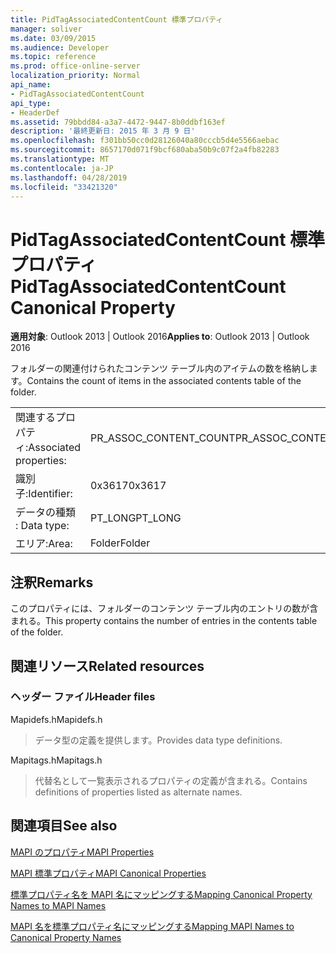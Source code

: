 ```yaml
---
title: PidTagAssociatedContentCount 標準プロパティ
manager: soliver
ms.date: 03/09/2015
ms.audience: Developer
ms.topic: reference
ms.prod: office-online-server
localization_priority: Normal
api_name:
- PidTagAssociatedContentCount
api_type:
- HeaderDef
ms.assetid: 79bbdd84-a3a7-4472-9447-8b0ddbf163ef
description: '最終更新日: 2015 年 3 月 9 日'
ms.openlocfilehash: f301bb50cc0d28126040a80cccb5d4e5566aebac
ms.sourcegitcommit: 8657170d071f9bcf680aba50b9c07f2a4fb82283
ms.translationtype: MT
ms.contentlocale: ja-JP
ms.lasthandoff: 04/28/2019
ms.locfileid: "33421320"
---
```

# <a name="pidtagassociatedcontentcount-canonical-property"></a><span data-ttu-id="52cb7-103">PidTagAssociatedContentCount 標準プロパティ</span><span class="sxs-lookup"><span data-stu-id="52cb7-103">PidTagAssociatedContentCount Canonical Property</span></span>

  
  
<span data-ttu-id="52cb7-104">**適用対象**: Outlook 2013 | Outlook 2016</span><span class="sxs-lookup"><span data-stu-id="52cb7-104">**Applies to**: Outlook 2013 | Outlook 2016</span></span> 
  
<span data-ttu-id="52cb7-105">フォルダーの関連付けられたコンテンツ テーブル内のアイテムの数を格納します。</span><span class="sxs-lookup"><span data-stu-id="52cb7-105">Contains the count of items in the associated contents table of the folder.</span></span>
  
|||
|:-----|:-----|
|<span data-ttu-id="52cb7-106">関連するプロパティ:</span><span class="sxs-lookup"><span data-stu-id="52cb7-106">Associated properties:</span></span>  <br/> |<span data-ttu-id="52cb7-107">PR_ASSOC_CONTENT_COUNT</span><span class="sxs-lookup"><span data-stu-id="52cb7-107">PR_ASSOC_CONTENT_COUNT</span></span>  <br/> |
|<span data-ttu-id="52cb7-108">識別子:</span><span class="sxs-lookup"><span data-stu-id="52cb7-108">Identifier:</span></span>  <br/> |<span data-ttu-id="52cb7-109">0x3617</span><span class="sxs-lookup"><span data-stu-id="52cb7-109">0x3617</span></span>  <br/> |
|<span data-ttu-id="52cb7-110">データの種類 : </span><span class="sxs-lookup"><span data-stu-id="52cb7-110">Data type:</span></span>  <br/> |<span data-ttu-id="52cb7-111">PT_LONG</span><span class="sxs-lookup"><span data-stu-id="52cb7-111">PT_LONG</span></span>  <br/> |
|<span data-ttu-id="52cb7-112">エリア:</span><span class="sxs-lookup"><span data-stu-id="52cb7-112">Area:</span></span>  <br/> |<span data-ttu-id="52cb7-113">Folder</span><span class="sxs-lookup"><span data-stu-id="52cb7-113">Folder</span></span>  <br/> |
   
## <a name="remarks"></a><span data-ttu-id="52cb7-114">注釈</span><span class="sxs-lookup"><span data-stu-id="52cb7-114">Remarks</span></span>

<span data-ttu-id="52cb7-115">このプロパティには、フォルダーのコンテンツ テーブル内のエントリの数が含まれる。</span><span class="sxs-lookup"><span data-stu-id="52cb7-115">This property contains the number of entries in the contents table of the folder.</span></span> 
  
## <a name="related-resources"></a><span data-ttu-id="52cb7-116">関連リソース</span><span class="sxs-lookup"><span data-stu-id="52cb7-116">Related resources</span></span>

### <a name="header-files"></a><span data-ttu-id="52cb7-117">ヘッダー ファイル</span><span class="sxs-lookup"><span data-stu-id="52cb7-117">Header files</span></span>

<span data-ttu-id="52cb7-118">Mapidefs.h</span><span class="sxs-lookup"><span data-stu-id="52cb7-118">Mapidefs.h</span></span>
  
> <span data-ttu-id="52cb7-119">データ型の定義を提供します。</span><span class="sxs-lookup"><span data-stu-id="52cb7-119">Provides data type definitions.</span></span>
    
<span data-ttu-id="52cb7-120">Mapitags.h</span><span class="sxs-lookup"><span data-stu-id="52cb7-120">Mapitags.h</span></span>
  
> <span data-ttu-id="52cb7-121">代替名として一覧表示されるプロパティの定義が含まれる。</span><span class="sxs-lookup"><span data-stu-id="52cb7-121">Contains definitions of properties listed as alternate names.</span></span>
    
## <a name="see-also"></a><span data-ttu-id="52cb7-122">関連項目</span><span class="sxs-lookup"><span data-stu-id="52cb7-122">See also</span></span>



[<span data-ttu-id="52cb7-123">MAPI のプロパティ</span><span class="sxs-lookup"><span data-stu-id="52cb7-123">MAPI Properties</span></span>](mapi-properties.md)
  
[<span data-ttu-id="52cb7-124">MAPI 標準プロパティ</span><span class="sxs-lookup"><span data-stu-id="52cb7-124">MAPI Canonical Properties</span></span>](mapi-canonical-properties.md)
  
[<span data-ttu-id="52cb7-125">標準プロパティ名を MAPI 名にマッピングする</span><span class="sxs-lookup"><span data-stu-id="52cb7-125">Mapping Canonical Property Names to MAPI Names</span></span>](mapping-canonical-property-names-to-mapi-names.md)
  
[<span data-ttu-id="52cb7-126">MAPI 名を標準プロパティ名にマッピングする</span><span class="sxs-lookup"><span data-stu-id="52cb7-126">Mapping MAPI Names to Canonical Property Names</span></span>](mapping-mapi-names-to-canonical-property-names.md)

